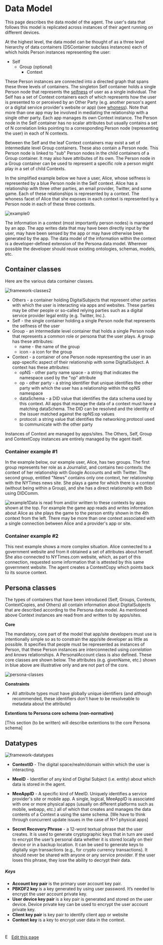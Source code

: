 # Data Model

This page describes the data model of the agent. The user's data that follows this model is replicated across instances of their agent running on different devices. 

At the highest level, the data model can be thought of as a three level hierarchy of data containers (DSContainer subclass instances) each of which holds Person instances representing the user:

* Self
  * Group (optional)
    * Context

These Person instances are connected into a directed graph that spans these three levels of containers. The singleton Self container holds a single Person node that represents the [selfness](https://docs-dev.mee.foundation/Concepts.html#selfness-vs-whoness) of user as a single individual. The Self has a set of Context containers each of which represents how the user is presented to or perceived by an Other Party (e.g. another person's agent or a digital service provider's website or app) (see [whoness](https://docs-dev.mee.foundation/Concepts.html#selfness-vs-whoness)). Note that more than one app may be involved in mediating the relationship with a single other party. Each app manages its own Context instance. The Person node in the Self container has no scalar attributes but usually contains a set of N correlation links pointing to a corresponding Person node (representing the user) in each of N contexts.

Between the Self and the leaf Context containers may exist a set of intermediate level Group containers. These also contain a Person node. This Person node is linked to "sub" Person nodes in the child containers of a Group container. It may also have attributes of its own. The Person node in a Group container can be used to represent a specific role a person might play in a set of child Contexts. 

In the simplified example below we have a user, Alice, whose selfness is represented by a blue Person node in the Self context. Alice has a relationship with three other parties, an email provider, Twitter, and some game. Each of these relationships is represented by a context. The whoness facet of Alice that she exposes in each context is represented by a Person node in each of these three contexts.

![example0](/Users/paul/Documents/GitHub/docs/src/images/example0.png)



The information in a context (most importantly person nodes) is managed by an app. The app writes data that may have been directly input by the user, may have been sensed by the app or may have otherwise been generated by the app. The data model of the information within the context is a developer-defined extension of the Persona data model. Wherever possible the developer should reuse existing ontologies, schemas, models, etc. 

## Container classes

Here are the various data container classes. 

![framework-classes2](./images/container-classes.png)

- Others - a container holding DigitalSubjects that represent other parties with which the user is interacting via apps and websites. These parties may be other people or so-called relying parties such as a digital service provider legal entity (e.g. Twitter, Inc.).
- Self - the single container holding a single Person node that represents the selfness of the user
- Group - an intermediate level container that holds a single Person node that represents a common role or persona that the user plays. A group has these attributes:
  - name - the name of the group 
  - icon - a icon for the group
- Context - a container of one Person node representing the user in an app-specific aspect of their relationship with some DigitalSubject. A context has these attributes:
  - opNS - other party name space - a string that indicates the namespace used by the "op" attribute
  - op - other party - a string identifier that unique identifies the other party with which the user has a relationship within the opNS namespace
  - dataSchema - a DID value that identifies the data schema used by this context. All apps that manage the data of a context must have a matching dataSchema. The DID can be resolved and the identity of the issuer matched against the opNS:op values
  - protocol: a string value that identifies the networking protocol used to communicate with the other party

Instances of Context are managed by apps/sites. The Others, Self, Group and ContextCopy instances are entirely managed by the agent itself.

### Container example #1

In the example below, our example user, Alice, has two groups. The first group represents her role as a Journalist, and contains two contexts: the context of her relationship with Google Accounts and with Twitter. The second group, entitled "News" contains only one context, her relationship with the NYTimes news site. She plays a game for which there is a context (without being within a Group), and she has a direct relationship with Bob using DIDComm.  

![example1](./images/example1.png)Data is read from and/or written to these contexts by apps shown at the top. For example the game app reads and writes information about Alice as she plays the game to the person entity shown in the 4th context from the left. There may be more than one context associated with a single connection between Alice and a provider's app or site. 

### Container example #2

This next example shows a more complex situation. Alice connected to a government website and from it obtained a set of attributes about herself.  She also connected to NYTimes.com website, which, as part of this connection, requested some information that is attested by this same government website. The agent creates a ContextCopy which points back to its source context. 

## Persona classes

The  types of containers that have been introduced (Self, Groups, Contexts, ContextCopies, and Others) all contain information about DigitalSubjects that are described according to the Persona data model. As mentioned above Context instances are read from and written to by apps/sites. 

**Core**

The mandatory, core part of the model that app/site developers must use is intentionally simple so as to constrain the app/site developer as little as possible. It specifies that people must be represented as instances of Person, that these Person instances are interconnected using *correlation* and *knows* relationships. A PersonalAccount class is also defined. These core classes are shown below. The attributes (e.g. givenName, etc.) shown in blue above are illustrative only and are not part of the core. 

![persona-classes](./images/persona-classes.png)

**Constraints**

- All attribute types must have globally unique identifiers (and although recommended, these identifiers don't have to be resolveable to metadata about the attribute)

**Extentions to Persona core schema  (non-normative)**

[This section (to be written) will describe extentions to the core Persona schema]

## Datatypes

![framework-datatypes](./images/datatypes.png)

- **ContextID** - The digital space/realm/domain within which the user is interacting. 
- **MeeID** - Identifier of any kind of Digital Subject (i.e. entity) about which data is stored in the agent. 

- **MeeAppID** - A specific kind of MeeID. Uniquely identifies a service provider's site or mobile app. A single, logical, MeeAppID is associated with one or more physical apps (usually on different platforms such as mobile, webapp, etc.) all of which that creates and manages the data contents of a Context a using the same schema. [We have to think through concurrent update issues in the case of N>1 physical apps]

- **Secret Recovery Phrase** - a 12-word textual phrase that the user creates. It is used to generate cryptographic keys that in turn are used to encrypt the user’s personal data whether it is stored locally on their device or in a backup location. It can be used to generate keys to digitally sign transactions (e.g., for crypto currency transactions). It should never be shared with anyone or any service provider. If the user loses this phrase, they lose the ability to decrypt their data. 

##### Keys

* **Account key pair** is the primary user account key pair.
* **PBKDF2 key** is a key generated by using user password. It’s needed to encrypt the user account private key.
* **User device key pair** is a key pair is generated and stored on the user device. Device private key can be used to encrypt the user account private key.
* **Client key pair** is key pair to identify client app or website
* **Context key** is a key to encrypt user data in the context.


#
[<p><img src="images/edit.svg" style="width: 15px;margin-right: 6px;text-color: #4F868E;" alt="Edit Page" />Edit this page</p>](https://github.com/MeeProject/docs/edit/develop/src/Data.md)
